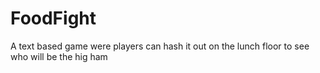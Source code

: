 # FoodFight
A text based game were players can hash it out on the lunch floor to see who will be the hig ham
